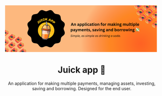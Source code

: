 ![Patron](/public/juick-background.png)
<h1 align="center">Juick app 💸</h1>
<p align="center">An application for making multiple payments, managing assets, investing, saving and borrowing. Designed for the end user.</p>
